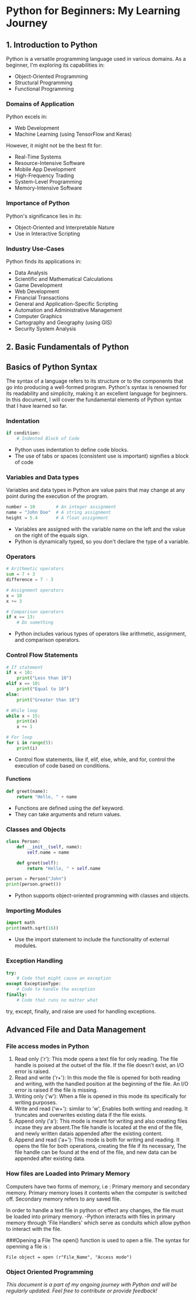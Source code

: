 # Python for Beginners: My Learning Journey

## 1. Introduction to Python

Python is a versatile programming language used in various domains. As a beginner, I'm exploring its capabilities in:

- Object-Oriented Programming
- Structural Programming
- Functional Programming

### Domains of Application

Python excels in:

- Web Development
- Machine Learning (using TensorFlow and Keras)

However, it might not be the best fit for:

- Real-Time Systems
- Resource-Intensive Software
- Mobile App Development
- High-Frequency Trading
- System-Level Programming
- Memory-Intensive Software

### Importance of Python

Python's significance lies in its:

- Object-Oriented and Interpretable Nature
- Use in Interactive Scripting

### Industry Use-Cases

Python finds its applications in:

- Data Analysis
- Scientific and Mathematical Calculations
- Game Development
- Web Development
- Financial Transactions
- General and Application-Specific Scripting
- Automation and Administrative Management
- Computer Graphics
- Cartography and Geography (using GIS)
- Security System Analysis

## 2. Basic Fundamentals of Python
## Basics of Python Syntax
The syntax of a language refers to its structure or to the components that go into producing a well-formed program. 
Python's syntax is renowned for its readability and simplicity, making it an excellent language for beginners. In this document, I will cover the fundamental elements of Python syntax that I have learned so far.
### Indentation
```python
if condition:
    # Indented Block of Code
```  
   
- Python uses indentation to define code blocks.
- The use of tabs or spaces (consistent use is important) signifies a block of code</li>

### Variables and Data types
Variables and data types in Python are value pairs that may change at any point  during the execution of the program.

```python
number = 10        # An integer assignment
name = "John Doe"  # A string assignment
height = 5.4       # A float assignment
```
- Variables are assigned with the variable name on the left and the value on the right of the equals sign.
- Python is dynamically typed, so you don't declare the type of a variable.
### Operators
```python
# Arithmetic operators
sum = 7 + 3
difference = 7 - 3

# Assignment operators
x = 10
x += 3

# Comparison operators
if x == 13:
    # Do something
```
- Python includes various types of operators like arithmetic, assignment, and comparison operators.
### Control Flow Statements
```python
# If statement
if x < 10:
    print("Less than 10")
elif x == 10:
    print("Equal to 10")
else:
    print("Greater than 10")

# While loop
while x < 15:
    print(x)
    x += 1

# For loop
for i in range(5):
    print(i)
```
- Control flow statements, like if, elif, else, while, and for, control the execution of code based on conditions.
#### Functions
```python
def greet(name):
    return "Hello, " + name
```
- Functions are defined using the def keyword.
- They can take arguments and return values.
### Classes and Objects
```python
class Person:
    def __init__(self, name):
        self.name = name

    def greet(self):
        return "Hello, " + self.name

person = Person("John")
print(person.greet())
```
- Python supports object-oriented programming with classes and objects.
### Importing Modules
```python
import math
print(math.sqrt(16))
```
- Use the import statement to include the functionality of external modules.
### Exception Handling
```python
try:
    # Code that might cause an exception
except ExceptionType:
    # Code to handle the exception
finally:
    # Code that runs no matter what
````
try, except, finally, and raise are used for handling exceptions.

##    Advanced File and Data Management
### File access modes in Python
1. Read only ('r'): This mode opens a text file for only reading. The file handle is poised at the outset of the file. If the file doesn't exist, an I/O error is raised.
2. Read and write ('r+'): In this mode the file is opened for both reading and writing, with the handled position at the beginning of the file. An I/O error is raised if the file is missing.
3. Writing only ('w'): When a file is opened in this mode its specifically for writing purposes.
4. Write and read ('w+'): similar to 'w', Enables both writing and reading. It truncates and overwrites existing data if the file exists.
5. Append only  ('a'): This mode is meant for writing  and also creating files incase they are absent.The file handle is located at the end of the file, and newly written datais appended after the existing content.
6. Append and read ('a+'):  This mode is both for writing and reading. It opens the file for both operations, creating the file if its necessary, The file handle can be found at the end of the file, and new data can be appended after existing data.

### How files are Loaded into Primary Memory
Computers have two forms of memory, i.e : Primary memory and secondary memory.
Primary memory loses it contents when the computer is switched off.
Secondary memory refers to any saved file.

In order to handle a text file in python or effect any changes, the file must be loaded into primary memory.
-Python interacts with files in primary memory through 'File Handlers' which serve as conduits which allow python to interact with the file.

###Opening a File 
The open() function is used to open a file.
The syntax for openning a file is :
```
File object = open (r"File_Name", "Access mode")

```

### Object Oriented Programming 














_This document is a part of my ongoing journey with Python and will be regularly updated. Feel free to contribute or provide feedback!_
